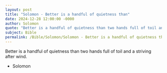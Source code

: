 ```yaml
---
layout: post
title: "Solomon - Better is a handful of quietness than"
date: 2024-12-28 12:00:00 -0000
author: Solomon
quote: "Better is a handful of quietness than two hands full of toil and a striving after wind."
subject: Bible
permalink: /Bible/Solomon/Solomon - Better is a handful of quietness than
---
```


Better is a handful of quietness than two hands full of toil and a striving after wind.

- Solomon
